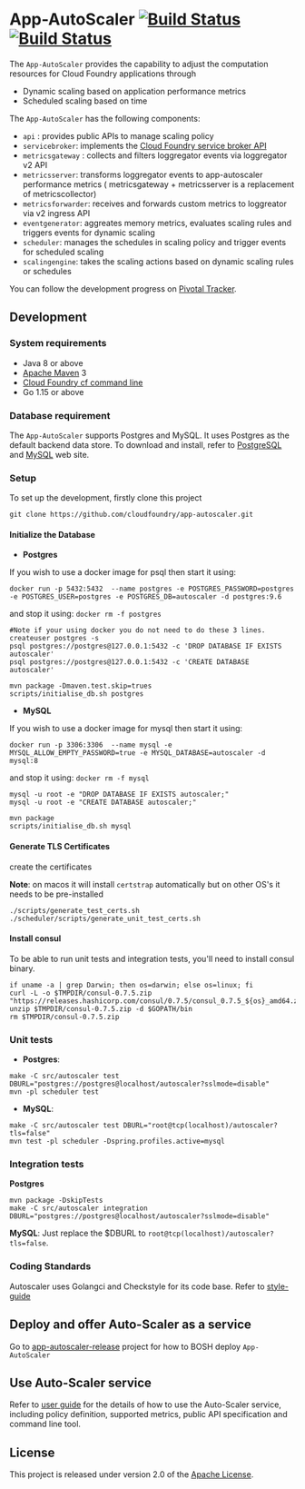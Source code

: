 # App-AutoScaler [![Build Status](https://github.com/cloudfoundry/app-autoscaler/actions/workflows/postgres.yaml/badge.svg)](https://github.com/cloudfoundry/app-autoscaler/actions/workflows/postgres.yaml) [![Build Status](https://github.com/cloudfoundry/app-autoscaler/actions/workflows/mysql.yaml/badge.svg)](https://github.com/cloudfoundry/app-autoscaler/actions/workflows/mysql.yaml)

The `App-AutoScaler` provides the capability to adjust the computation resources for Cloud Foundry applications through

* Dynamic scaling based on application performance metrics
* Scheduled scaling based on time

The `App-AutoScaler` has the following components:

* `api` : provides public APIs to manage scaling policy
* `servicebroker`: implements the [Cloud Foundry service broker API][k]
* `metricsgateway` : collects and filters loggregator events via loggregator v2  API
* `metricsserver`: transforms loggregator events to app-autoscaler performance metrics ( metricsgateway + metricsserver is a replacement of metricscollector)
* `metricsforwarder`: receives and forwards custom metrics to loggreator via v2 ingress API
* `eventgenerator`: aggreates memory metrics, evaluates scaling rules and triggers events for dynamic scaling
* `scheduler`: manages the schedules in scaling policy and trigger events for scheduled scaling
* `scalingengine`: takes the scaling actions based on dynamic scaling rules or schedules

You can follow the development progress on [Pivotal Tracker][t].

## Development
 
### System requirements

* Java 8 or above
* [Apache Maven][b] 3
* [Cloud Foundry cf command line][f]
* Go 1.15 or above

### Database requirement

The `App-AutoScaler` supports Postgres and MySQL. It uses Postgres as the default backend data store. To download and install, refer to [PostgreSQL][p] and [MySQL][m] web site.


### Setup

To set up the development, firstly clone this project

```shell
git clone https://github.com/cloudfoundry/app-autoscaler.git
```


#### Initialize the Database

* **Postgres**

If you wish to use a docker image for psql then start it using:
```shell
docker run -p 5432:5432  --name postgres -e POSTGRES_PASSWORD=postgres -e POSTGRES_USER=postgres -e POSTGRES_DB=autoscaler -d postgres:9.6
```
and stop it using: ```docker rm -f postgres```

```shell
#Note if your using docker you do not need to do these 3 lines.
createuser postgres -s
psql postgres://postgres@127.0.0.1:5432 -c 'DROP DATABASE IF EXISTS autoscaler'
psql postgres://postgres@127.0.0.1:5432 -c 'CREATE DATABASE autoscaler'

mvn package -Dmaven.test.skip=trues
scripts/initialise_db.sh postgres
```

* **MySQL**

If you wish to use a docker image for mysql then start it using:
```shell
docker run -p 3306:3306  --name mysql -e MYSQL_ALLOW_EMPTY_PASSWORD=true -e MYSQL_DATABASE=autoscaler -d mysql:8
```
and stop it using: ```docker rm -f mysql```

```shell
mysql -u root -e "DROP DATABASE IF EXISTS autoscaler;"
mysql -u root -e "CREATE DATABASE autoscaler;"

mvn package
scripts/initialise_db.sh mysql
```
#### Generate TLS Certificates
create the certificates

**Note**: on macos it will install `certstrap` automatically but on other OS's it needs to be pre-installed
```shell
./scripts/generate_test_certs.sh
./scheduler/scripts/generate_unit_test_certs.sh
```


#### Install consul
To be able to run unit tests and integration tests, you'll need to install consul binary.
```
if uname -a | grep Darwin; then os=darwin; else os=linux; fi
curl -L -o $TMPDIR/consul-0.7.5.zip "https://releases.hashicorp.com/consul/0.7.5/consul_0.7.5_${os}_amd64.zip"
unzip $TMPDIR/consul-0.7.5.zip -d $GOPATH/bin
rm $TMPDIR/consul-0.7.5.zip
```

### Unit tests

* **Postgres**:
```shell
make -C src/autoscaler test DBURL="postgres://postgres@localhost/autoscaler?sslmode=disable"
mvn -pl scheduler test
```

* **MySQL**:
```shell
make -C src/autoscaler test DBURL="root@tcp(localhost)/autoscaler?tls=false"
mvn test -pl scheduler -Dspring.profiles.active=mysql
```

### Integration tests

**Postgres**
```shell
mvn package -DskipTests
make -C src/autoscaler integration DBURL="postgres://postgres@localhost/autoscaler?sslmode=disable"
```

**MySQL**:
Just replace the $DBURL to `root@tcp(localhost)/autoscaler?tls=false`.

### Coding Standards
Autoscaler uses Golangci and Checkstyle for its code base. Refer to [style-guide](style-guide/README.md)

## Deploy and offer Auto-Scaler as a service

Go to [app-autoscaler-release][r] project for how to BOSH deploy `App-AutoScaler`

## Use Auto-Scaler service

Refer to [user guide][u] for the details of how to use the Auto-Scaler service, including policy definition, supported metrics, public API specification and command line tool.

## License

This project is released under version 2.0 of the [Apache License][l].


[b]: https://maven.apache.org/
[c]: http://couchdb.apache.org/
[d]: http://www.eclipse.org/m2e/
[e]: http://www.cloudant.com
[f]: https://github.com/cloudfoundry/cli/releases
[k]: http://docs.cloudfoundry.org/services/api.html
[l]: LICENSE
[t]: https://www.pivotaltracker.com/projects/1566795
[p]: https://www.postgresql.org/
[r]: https://github.com/cloudfoundry/app-autoscaler-release
[u]: docs/Readme.md
[m]: https://www.mysql.com/
